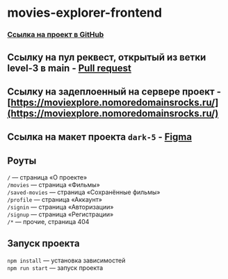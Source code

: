 # movies-explorer-frontend

### [Ссылка на проект в GitHub](https://github.com/ValentinaNovoseletskaya/movies-explorer-frontend)

## Ссылку на пул реквест, открытый из ветки level-3 в main - [Pull request](https://github.com/ValentinaNovoseletskaya/movies-explorer-frontend/pull/2)  

## Ссылку на задеплоенный на сервере проект - [https://moviexplore.nomoredomainsrocks.ru/](https://moviexplore.nomoredomainsrocks.ru/)



## Ссылка на макет проекта `dark-5` - [Figma](https://www.figma.com/file/6FMWkB94wE7KTkcCgUXtnC/%D0%94%D0%B8%D0%BF%D0%BB%D0%BE%D0%BC%D0%BD%D1%8B%D0%B9-%D0%BF%D1%80%D0%BE%D0%B5%D0%BA%D1%82?type=design&node-id=1%3A13267&mode=design&t=cIy0WdYMrQetF94I-1)

## Роуты
`/` — страница «О проекте»  
`/movies` — страница «Фильмы»  
`/saved-movies` — страница «Сохранённые фильмы»  
`/profile` — страница «Аккаунт»  
`/signin` — страница «Авторизации»  
`/signup` — страница «Регистрации»  
`/*` — прочие, страница 404  

## Запуск проекта

`npm install` — установка зависимостей  
`npm run start` — запуск проекта
